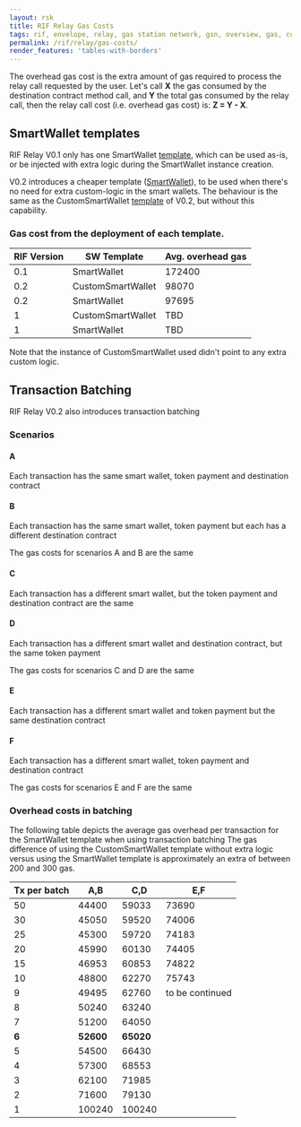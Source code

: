 ```yaml
---
layout: rsk
title: RIF Relay Gas Costs
tags: rif, envelope, relay, gas station network, gsn, overview, gas, costs
permalink: /rif/relay/gas-costs/
render_features: 'tables-with-borders'
---
```


The overhead gas cost is the extra amount of gas required to process the relay call requested by the user. Let's call **X** the gas consumed by the destination contract method call, and **Y** the total gas consumed by the relay call, then the relay call cost (i.e. overhead gas cost) is: **Z = Y - X**.

## SmartWallet templates

RIF Relay V0.1 only has one SmartWallet [template](https://github.com/rsksmart/rif-relay/blob/master/contracts/smartwallet/SmartWallet.sol), which can be used as-is, or be injected with extra logic during the SmartWallet instance creation.

V0.2 introduces a cheaper template ([SmartWallet](https://github.com/rsksmart/rif-relay/blob/master/contracts/smartwallet/SmartWallet.sol)), to be used when there's no need for extra custom-logic in the smart wallets. The behaviour is the same as the CustomSmartWallet [template](https://github.com/rsksmart/rif-relay/blob/master/contracts/smartwallet/SmartWallet.sol) of V0.2, but without this capability.

### Gas cost from the deployment of each template. 


| RIF Version | SW Template       | Avg. overhead gas |
|-------------|-------------------|-------------------|
| 0.1           | SmartWallet       | 172400            |
| 0.2           | CustomSmartWallet | 98070             |
| 0.2           | SmartWallet       | 97695             |
| 1             | CustomSmartWallet | TBD               |
| 1             | SmartWallet       | TBD               |

Note that the instance of CustomSmartWallet used didn't point to any extra custom logic.

## Transaction Batching
RIF Relay V0.2 also introduces transaction batching

### Scenarios

#### A
Each transaction has the same smart wallet, token payment and destination contract

#### B
Each transaction has the same smart wallet, token payment but each has a different destination contract

The gas costs for scenarios A and B are the same

#### C
Each transaction has a different smart wallet, but the token payment and destination contract are the same

#### D
Each transaction has a different smart wallet and destination contract, but the same token payment 

The gas costs for scenarios C and D are the same

#### E
Each transaction has a different smart wallet and token payment but the same destination contract

#### F
Each transaction has a different  smart wallet, token payment and destination contract

The gas costs for scenarios E and F are the same

### Overhead costs in batching
The following table depicts the average gas overhead per transaction for the SmartWallet template when using transaction batching
The gas difference of using the CustomSmartWallet template without extra logic versus using the SmartWallet template is approximately an extra of between 200 and 300 gas.

| Tx per batch  | A,B       | C,D       | E,F             |
|---------------|-----------|-----------|-----------------|
| 50            | 44400     | 59033     | 73690           |
| 30            | 45050     | 59520     | 74006           |
| 25            | 45300     | 59720     | 74183           |
| 20            | 45990     | 60130     | 74405           |
| 15            | 46953     | 60853     | 74822           |
| 10            | 48800     | 62270     | 75743           |
| 9             | 49495     | 62760     | to be continued |
| 8             | 50240     | 63240     |                 |
| 7             | 51200     | 64050     |                 |
| **6**         | **52600** | **65020** |                 |
| 5             | 54500     | 66430     |                 |
| 4             | 57300     | 68553     |                 |
| 3             | 62100     | 71985     |                 |
| 2             | 71600     | 79130     |                 |
| 1             | 100240    | 100240    |                 |
